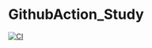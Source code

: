 # GithubAction_Study
[![CI](https://github.com/sygohigenRNM/GithubAction_Study/actions/workflows/basic.yml/badge.svg)](https://github.com/sygohigenRNM/GithubAction_Study/actions/workflows/basic.yml)
